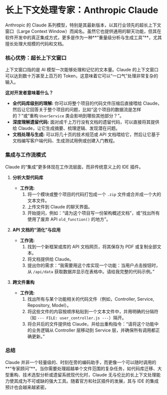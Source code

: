 # 长上下文处理专家：Anthropic Claude

Anthropic 的 Claude 系列模型，特别是其最新版本，以其行业领先的超长上下文窗口（Large Context Window）而闻名。虽然它也提供通用的聊天功能，但其在软件开发中的真正集成方式，更多是作为一种**“重量级分析与生成工具”**，尤其擅长处理大规模的代码和文档。

### 核心优势：超长上下文窗口

上下文窗口指的是 AI 模型一次能够处理和记忆的文本量。Claude 的上下文窗口可以达到数十万甚至上百万的 Token，这意味着它可以“一口气”处理非常复杂的输入。

**这对开发者意味着什么？**
*   **全代码库级别的理解:** 你可以将整个项目的代码文件压缩后直接喂给 Claude，然后让它回答关于整个项目的问题，比如“这个项目的数据流是怎样的？”或“重构 `UserService` 类会影响到哪些其他部分？”。
*   **深度理解遗留代码:** 面对成千上万行没有文档的遗留代码，可以直接将其提供给 Claude，让它生成摘要、梳理逻辑、发现潜在问题。
*   **文档处理与生成:** 可以将几十页的技术规范或 API 文档喂给它，然后让它基于文档编写客户端代码、生成测试用例或创建入门教程。

### 集成与工作流模式

Claude 的“集成”更多体现在工作流层面，而非传统意义上的 IDE 插件。

1.  **分析大型代码库**
    *   **工作流:**
        1.  将一个模块或整个项目的代码打包成一个 `.zip` 文件或合并成一个大的文本文件。
        2.  上传文件到 Claude 的聊天界面。
        3.  开始提问，例如：“请为这个项目写一份架构概述文档”，或“找出所有使用了废弃 API `old_function()` 的地方”。

2.  **API 文档的“消化”与应用**
    *   **工作流:**
        1.  找到一个新框架或库的 API 文档网页，将其保存为 PDF 或复制全部文本。
        2.  将文档提供给 Claude。
        3.  提出你的需求：“我需要用这个库实现一个功能：当用户点击按钮时，从 `/api/data` 获取数据并显示在表格中。请给我完整的代码示例。”

3.  **跨文件重构**
    *   **工作流:**
        1.  找出所有与某个功能相关的代码文件（例如，Controller, Service, Repository, Model）。
        2.  将这些文件的内容按顺序粘贴到一个文本文件中，并用明确的分隔符（如 `--- FILE: user_controller.js ---`）隔开。
        3.  将合并后的文件提供给 Claude，并给出重构指令：“请将这个功能中的业务逻辑从 Controller 层移动到 Service 层，并确保所有调用都正确更新。”

### 总结

Claude 并非一个轻量级的、时刻在旁的编码助手，而更像一个可以随时调用的**“专家顾问”**。当你需要处理超越单个文件范围的复杂任务，如代码库迁移、大型重构、技术选型分析或遗留系统现代化时，Claude 无与伦比的长上下文处理能力使其成为不可或缺的强大工具。随着官方和社区插件的发展，其与 IDE 的集成预计也会越来越紧密。